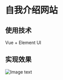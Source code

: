 # 自我介绍网站

## 使用技术
Vue + Element UI

## 实现效果
![Image text](https://github.com/fubicheng208/img-storage/blob/master/intro.gif？raw=true)


